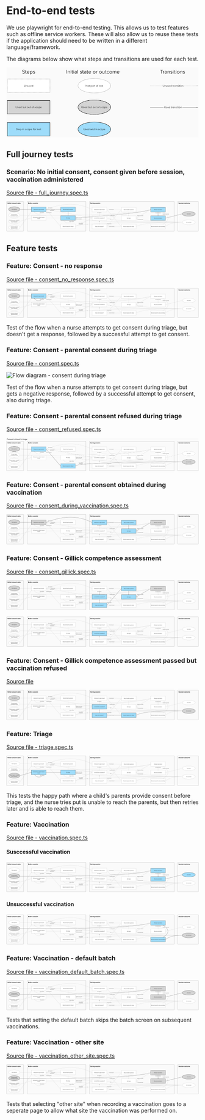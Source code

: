 # End-to-end tests

We use playwright for end-to-end testing. This allows us to test features such
as offline service workers. These will also allow us to reuse these tests if the
application should need to be written in a different language/framework.

The diagrams below show what steps and transitions are used for each test.

![Legend](images/legend.png)

## Full journey tests

### Scenario: No initial consent, consent given before session, vaccination administered

[Source file - full_journey.spec.ts](full_journey.spec.ts)

![Flow diagram](images/full_journey.png)

## Feature tests

### Feature: Consent - no response

[Source file - consent_no_response.spec.ts](consent_no_response.spec.ts)

![Flow diagram - consent no response](images/consent_no_response.png)

Test of the flow when a nurse attempts to get consent during triage, but doesn't
get a response, followed by a successful attempt to get consent.

### Feature: Consent - parental consent during triage

[Source file - consent.spec.ts](consent.spec.ts)

![Flow diagram - consent during triage](images/consent.png)

Test of the flow when a nurse attempts to get consent during triage, but gets a
negative response, followed by a successful attempt to get consent, also during triage.

### Feature: Consent - parental consent refused during triage

[Source file - consent_refused.spec.ts](consent_refused.spec.ts)

![Flow diagram - consent refused during triage](images/consent_refused.png)

### Feature: Consent - parental consent obtained during vaccination

[Source file - consent_during_vaccination.spec.ts](consent_during_vaccination.spec.ts)

![Flow diagram - consent obtained during vaccination](images/consent_during_vaccination.png)

### Feature: Consent - Gillick competence assessment

[Source file - consent_gillick.spec.ts](consent_gillick.spec.ts)

![Flow diagram - Gillick consent passed](images/consent_gillick_passed.png)

![Flow diagram - Gillick consent failed](images/consent_gillick_failed.png)

### Feature: Consent - Gillick competence assessment passed but vaccination refused

[Source file](consent_gillick_refused.spec.ts)

![Flow diagram - Gillick consent passed - vaccination refused](images/consent_gillick_refused.png)

### Feature: Triage

[Source file - triage.spec.ts](triage.spec.ts)

![Flow diagram - Triage](images/triage.png)

This tests the happy path where a child's parents provide consent before triage,
and the nurse tries put is unable to reach the parents, but then retries later
and is able to reach them.

### Feature: Vaccination

[Source file - vaccination.spec.ts](vaccination.spec.ts)

#### Susccessful vaccination

![Flow diagram - Vaccination](images/vaccination.png)

#### Unsuccessful vaccination

![Flow diagram - Unsuccessful vaccination](images/vaccination_unsuccessful.png)

### Feature: Vaccination - default batch

[Source file - vaccination_default_batch.spec.ts](vaccination_default_batch.spec.ts)

![Flow diagram - Vaccination default batch](images/vaccination_default_batch.png)

Tests that setting the default batch skips the batch screen on subsequent
vaccinations.

### Feature: Vaccination - other site

[Source file - vaccination_other_site.spec.ts](vaccination_other_site.spec.ts)

![Flow diagram - Vaccination other site](images/vaccination_other_site.png)

Tests that selecting "other site" when recording a vaccination goes to a
seperate page to allow what site the vaccination was performed on.
